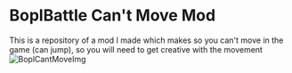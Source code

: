 # BoplBattle Can't Move Mod
This is a repository of a mod I made which makes so you can't move in the game (can jump), so you will need to get creative with the movement
![BoplCantMoveImg](https://github.com/user-attachments/assets/a1ec349c-b541-4a2d-a2fa-58f65b196cbb)
